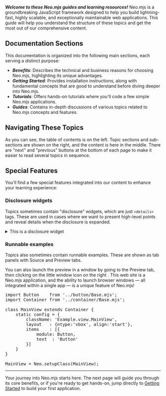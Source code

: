 
***Welcome to these Neo.mjs guides and learning resources!*** Neo.mjs is a groundbreaking JavaScript framework designed
to help you build lightning-fast, highly scalable, and exceptionally maintainable web applications. This guide will help
you understand the structure of these topics and get the most out of our comprehensive content.

## Documentation Sections

This documentation is organized into the following main sections, each serving a distinct purpose:

* ***Benefits***: Describes the technical and business reasons for choosing Neo.mjs, highlighting its unique advantages.
* ***Getting Started***: Provides installation instructions, along with fundamental concepts that are good to understand
  before diving deeper into Neo.mjs.
* ***Tutorials***: Offers hands-on tutorials where you'll code a few simple Neo.mjs applications.
* ***Guides***: Contains in-depth discussions of various topics related to Neo.mjs concepts and features.

## Navigating These Topics

As you can see, the table of contents is on the left. Topic sections and sub-sections are shown on the right, and the
content is here in the middle. There are "next" and "previous" buttons at the bottom of each page to make it easier to
read several topics in sequence.

## Special Features

You'll find a few special features integrated into our content to enhance your learning experience:

### Disclosure widgets

Topics sometimes contain "disclosure" widgets, which are just `<details>` tags. These are used in cases 
where we want to present high-level points and reveal details when the disclosure is expanded.

<details>
<summary>This is a disclosure widget</summary>
<p style="background-color:lightgreen;padding:8px">This is a fascinating piece of information which is revealed when the widget is expanded.</p>
</details>

### Runnable examples

Topics also sometimes contain runnable examples. These are shown as tab panels with Source and Preview tabs.

You can also launch the preview in a window by going to the Preview tab, then clicking on the little window
icon on the right  <span class="far fa-xs fa-window-maximize"></span>. This web site is a Neo.mjs application,
and the ability to launch browser windows &mdash; all integrated within a single app &mdash; is a unique feature of Neo.mjs!

<pre data-code-livepreview>
import Button    from '../button/Base.mjs';
import Container from '../container/Base.mjs';

class MainView extends Container {
    static config = {
        className: 'Example.view.MainView',
        layout   : {ntype:'vbox', align:'start'},
        items    : [{
            module: Button,
            text  : 'Button'
        }]
    }
}

MainView = Neo.setupClass(MainView);
</pre>

---

Your journey into Neo.mjs starts here. The next page will guide you through its core benefits, or if you're ready to get
hands-on, jump directly to [Getting Started](#/learn/gettingstarted.Setup) to build your first application.
